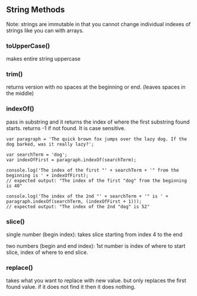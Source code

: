 ## String Methods

Note:
strings are immutable in that you cannot change individual indexes of strings like you can with arrays.

### toUpperCase()
makes entire string uppercase

### trim()
returns version with no spaces at the beginning or end. (leaves spaces in the middle)

### indexOf()
pass in substring and it returns the index of where the first substring found starts. returns -1 if not found. It is case sensitive.

```
var paragraph = 'The quick brown fox jumps over the lazy dog. If the dog barked, was it really lazy?';

var searchTerm = 'dog';
var indexOfFirst = paragraph.indexOf(searchTerm);

console.log('The index of the first "' + searchTerm + '" from the beginning is ' + indexOfFirst);
// expected output: "The index of the first "dog" from the beginning is 40"

console.log('The index of the 2nd "' + searchTerm + '" is ' + paragraph.indexOf(searchTerm, (indexOfFirst + 1)));
// expected output: "The index of the 2nd "dog" is 52"
```

### slice()

single number (begin index): takes slice starting from index 4 to the end 

two numbers (begin and end index): 1st number is index of where to start slice, index of where to end slice. 

### replace()

takes what you want to replace with new value. but only replaces the first found value. if it does not find it then it does nothing.